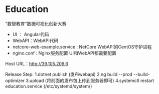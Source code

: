 # Education

"数智教育"数据可视化创新大赛

- UI ： Angular代码
- WebAPI：WebAPI代码
- netcore-web-example.service : NetCore WebAPI的CentOS守护进程
- nginx.conf : Nginx服务配置 UI和WebAPI都需要配置

Host URL：http://39.105.206.6

Release Step:
1.dotnet publish (发布webapi)
2.ng build --prod --build-optimizer
3.upload (将前面的发布包上传到服务器即可)
4.systemctl restart education.service (/etc/systemd/system/)